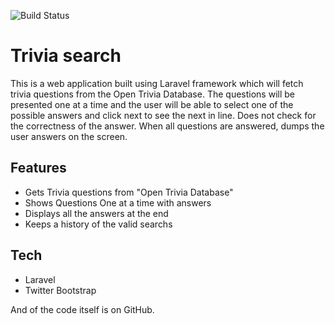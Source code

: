 
![Build Status](https://international.binus.ac.id/computer-science/files/2020/11/laravel.png)
# Trivia search
This is a web application built using Laravel framework which will fetch trivia questions from the Open Trivia Database. 
The questions will be presented one at a time and the user will be able to select one of the possible answers and click next to see the next in line. 
Does not check for the correctness of the answer. 
When all questions are answered, dumps the user answers on the screen.

## Features

- Gets Trivia questions from "Open Trivia Database"
- Shows Questions One at a time with answers
- Displays all the answers at the end
- Keeps a history of the valid searchs

## Tech

- Laravel
- Twitter Bootstrap

And of the code itself is on GitHub.
